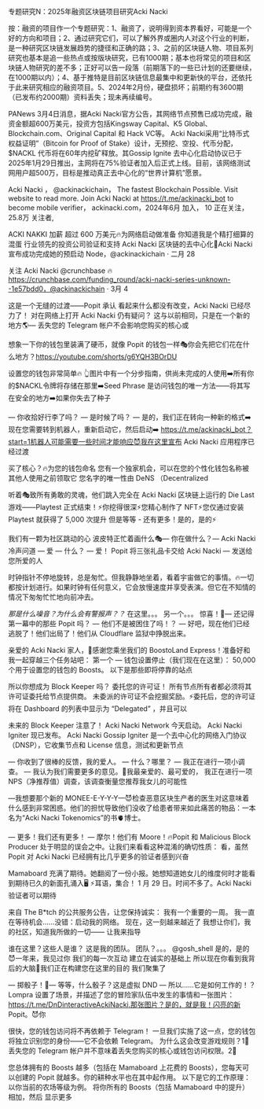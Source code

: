 专题研究N：2025年融资区块链项目研究Acki Nacki

按：融资的项目作一个专题研究：1、融资了，说明得到资本界看好，可能是一个好的方向和项目；2、通过研究它们，可以了解外界或圈内人对这个行业的判断，是一种研究区块链发展趋势的捷径和正确的路；3、之前的区块链人物、项目系列研究也基本是追一些热点或按版块研究，已有1000期；基本也将常见的项目和区块链人物研究的差不多；正好可以告一段落（前期落下的一些已计划的还要继续，在1000期以内）；4、基于推特是目前区块链信息最集中和更新快的平台，还依托于此来研究相应的融资项目。5、2024年2月份，硬盘损坏；前期约有3600期（已发布约2000期）资料丢失；现未再续编号。

PANews 3月4日消息，据Acki Nacki官方公告，其网络节点预售已成功完成，融资金额超600万美元，投资方包括Kingsway Capital、K5 Global、Blockchain.com、Original Capital 和 Hack VC等。
Acki Nacki采用“比特币式权益证明”（Bitcoin for Proof of Stake）设计，无预挖、空投、代币分配，$NACKL 代币将在60年内挖矿释放。其Gossip Ignite 去中心化启动协议已于2025年1月29日推出，主网将在75%验证者加入后正式上线。目前，该网络测试网用户超500万，目标是推动真正去中心化的“世界计算机”愿景。

Acki Nacki
，
@ackinackichain，
The fastest Blockchain Possible. Visit website to read more. Join Acki Nacki at https://t.me/ackinacki_bot to become mobile verifier，
ackinacki.com，2024年6月 加入，
10 正在关注，
25.8万 关注者,


ACKI NAKKI 加薪
超过 600 万美元🔥为网络启动做准备
你知道我是个精打细算的混蛋
行业领先的投资公司验证和支持 Acki Nacki 区块链的去中心化🤝Acki Nacki 宣布成功完成她的预启动 Node，@ackinackichain
·
二月 28

关注 Acki Nacki
@crunchbase
  🔥
https://crunchbase.com/funding_round/acki-nacki-series-unknown--1e57bdd0，@ackinackichain
·
3月 4

这是一个无缝的过渡——Popit 承认
看起来什么都没有改变，Acki Nacki 已经尽力了！
对在网络上打开 Acki Nacki 仍有疑问？
这与以前相同，只是在一个新的地方🌎— 丢失您的 Telegram 帐户不会影响您购买的核心或

想象一下你的钱包里装满了硬币，就像 Popit 的钱包一样🎭你会先把它们花在什么地方？https://youtube.com/shorts/g6YQH3BOrDU 

设置您的钱包非常简单🔥
👆图片中有一个分步指南，供尚未完成的人使用➡️所有你的$NACKL令牌将存储在那里➡️Seed Phrase 是访问钱包的唯一方法——将其写在安全的地方➡️如果你失去了种子

— 你收拾好行李了吗？
— 是时候了吗？
— 是的，我们正在转向一种新的格式➡️现在您需要转到机器人，重新启动它，然后启动➡️ https://t.me/ackinacki_bot？start=1机器人可能需要一些时间才能响应😈我在这里宣布 Acki Nacki 应用程序已经过渡

买了核心？🔥为您的钱包命名
您有一个独家机会，可以在您的个性化钱包名称被其他人使用之前领取它
您名字的唯一性由 DeNS （Decentralized

听着🎭致所有勇敢的灵魂，他们跳入完全在 Acki Nacki 区块链上运行的 Die Last 游戏——Playtest 正式结束！⚡️你挖得很深⚡️您精心制作了 NFT⚡️您仅通过安装 Playtest 就获得了 5,000 次提升
但是等等 - 还有更多！是的，是的⚡️

我们有一颗为社区跳动的心
波皮特正忙着画什么🎭— 你在做什么？— Acki Nacki 冷声问道
— 爱
— 什么？
— 爱！
Popit 将三张礼品卡交给 Acki Nacki
— 发送给您所爱的人

时钟指针不停地旋转，总是匆忙。但我静静地坐着，看着宇宙做它的事情。🔥一切都按计划进行。如果时钟有任何意义，它会放慢速度并享受表演。但它在不知情的情况下匆匆忙忙地向前冲去。

*那是什么噪音？为什么会有警报声？？*
在这里。。。
另一个。。。
惊喜！🎁— 还记得第一幕中的那些 Popit 吗？
— 他们不是被困住了吗！？
— 好吧，现在他们已经逃脱了！他们出局了！他们从 Cloudflare 监狱中挣脱出来。

亲爱的 Acki Nacki 家人，🎢感谢您乘坐我们的 BoostoLand Express！准备好和我一起穿越三个任务站吧：
第一个 — 钱包设置停止（我们现在在这里）：
50,000 个用于设置您的钱包的 Boosts。
以下是那些即将停靠的站点

所以你想成为 Block Keeper 吗？
委托您的许可证！
所有节点所有者都必须将其许可证委托给节点提供商。
未委派的许可证不会挖掘奖励。⚡️委托后，您的许可证将在 Dashboard 的列表中显示为 “Delegated” ，并且可以

未来的 Block Keeper 注意了！
Acki Nacki Network 今天启动。
Acki Nacki Igniter 现已发布。
Acki Nacki Gossip Igniter 是一个去中心化的网络入门协议 （DNSP），它收集节点和 License 信息，测试和更新节点

— 你收到了很棒的反馈，我的爱人。
— 什么？哪里？
— 我正在进行一项小调查。
— 我认为我们需要更多的意见。🖤我最亲爱的、最可爱的，
我正在进行一项 NPS（净推荐值）调查，该调查衡量您推荐我女儿的可能性

—我想要那个新的 MONEE-E-Y-Y-Y—😈检查恶意区块生产者的医生对这意味着什么感到非常困惑。他们的担忧导致他们没收了给患者带来如此痛苦的物品：一本名为“Acki Nacki Tokenomics”的书🫀博士。

— 更多！我们还有更多！
— 摩尔！他们有 Moore！🔥Popit 和 Malicious Block Producer 处于明显的误会之中。让我们来看看这种混淆的确切性质：
看，虽然 Popit 对 Acki Nacki 已经拥有比几乎更多的验证者感到兴奋

Mamaboard 充满了期待。她翻阅了一份小报。她想知道她女儿的维度何时才能看到期待已久的新面孔涌入🖥️
⚡️耳语，集合！
1 月 29 日。时间不多了。Acki Nacki 验证者可以期待

来自 The B*tch 的公共服务公告，让您保持诚实：
我有一个重要的一周。
我一直在等待机会......没错：启动我的网络。
现在，这一刻越来越近了
我想让你们，我的社区，知道我所做的一切——
让我来指导

谁在这里？这些人是谁？
这是我的团队。
团队？。。。
@gosh_shell
是的，是的😈一年来，我见过你
我们的每一次互动
建立在诚实的基础上
所以现在你看到我背后的大脑🖤我们正在构建您在这里的目的
我们聚集了

— 掷骰子！🎲— 等等，什么骰子？这是虚拟 DND
— 所以......它是如何工作的！？
Lompra 设置了场景，并描述了您的冒险家队伍中发生的事情和一张图片：https://t.me/DnDinteractiveAckiNacki.那张图片？是的，就是我！闪亮的新 Popit。😈你

很快，您的钱包访问将不再依赖于 Telegram！
一旦我们实施了这一点，您的钱包将独立识别您的身份——它不会依赖 Telegram。
为什么这会改变游戏规则？1⃣丢失您的 Telegram 帐户并不意味着丢失您购买的核心或钱包访问权限。2⃣

您总体拥有的 Boosts 越多（包括在 Mamaboard 上花费的 Boosts），您每天可以创建的 Popit 就越多。你的耕种水平也在其中起作用。
以下是它的工作原理：
以你当前的农场等级为例。
将你所有的 Boosts（包括 Mamaboard 中的提升）相加，然后
显示更多

